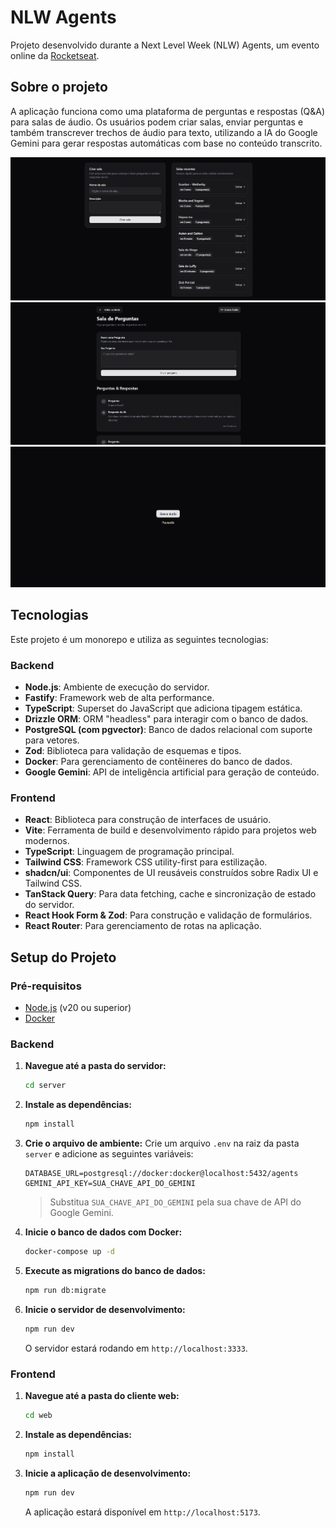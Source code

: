 # NLW Agents

Projeto desenvolvido durante a Next Level Week (NLW) Agents, um evento online da [Rocketseat](https://www.rocketseat.com.br/).

## Sobre o projeto

A aplicação funciona como uma plataforma de perguntas e respostas (Q&A) para salas de áudio. Os usuários podem criar salas, enviar perguntas e também transcrever trechos de áudio para texto, utilizando a IA do Google Gemini para gerar respostas automáticas com base no conteúdo transcrito.

<img src="web/public/home.png"/>
<img src="web/public/sala.png"/>
<img src="web/public/audio.png"/>

## Tecnologias

Este projeto é um monorepo e utiliza as seguintes tecnologias:

### **Backend**

-   **Node.js**: Ambiente de execução do servidor.
-   **Fastify**: Framework web de alta performance.
-   **TypeScript**: Superset do JavaScript que adiciona tipagem estática.
-   **Drizzle ORM**: ORM "headless" para interagir com o banco de dados.
-   **PostgreSQL (com pgvector)**: Banco de dados relacional com suporte para vetores.
-   **Zod**: Biblioteca para validação de esquemas e tipos.
-   **Docker**: Para gerenciamento de contêineres do banco de dados.
-   **Google Gemini**: API de inteligência artificial para geração de conteúdo.

### **Frontend**

-   **React**: Biblioteca para construção de interfaces de usuário.
-   **Vite**: Ferramenta de build e desenvolvimento rápido para projetos web modernos.
-   **TypeScript**: Linguagem de programação principal.
-   **Tailwind CSS**: Framework CSS utility-first para estilização.
-   **shadcn/ui**: Componentes de UI reusáveis construídos sobre Radix UI e Tailwind CSS.
-   **TanStack Query**: Para data fetching, cache e sincronização de estado do servidor.
-   **React Hook Form & Zod**: Para construção e validação de formulários.
-   **React Router**: Para gerenciamento de rotas na aplicação.

## Setup do Projeto

### **Pré-requisitos**

-   [Node.js](https://nodejs.org/en/) (v20 ou superior)
-   [Docker](https://www.docker.com/)

### **Backend**

1.  **Navegue até a pasta do servidor:**
    ```bash
    cd server
    ```

2.  **Instale as dependências:**
    ```bash
    npm install
    ```

3.  **Crie o arquivo de ambiente:**
    Crie um arquivo `.env` na raiz da pasta `server` e adicione as seguintes variáveis:

    ```env
    DATABASE_URL=postgresql://docker:docker@localhost:5432/agents
    GEMINI_API_KEY=SUA_CHAVE_API_DO_GEMINI
    ```

    > Substitua `SUA_CHAVE_API_DO_GEMINI` pela sua chave de API do Google Gemini.

4.  **Inicie o banco de dados com Docker:**
    ```bash
    docker-compose up -d
    ```

5.  **Execute as migrations do banco de dados:**
    ```bash
    npm run db:migrate
    ```

6.  **Inicie o servidor de desenvolvimento:**
    ```bash
    npm run dev
    ```

    O servidor estará rodando em `http://localhost:3333`.

### **Frontend**

1.  **Navegue até a pasta do cliente web:**
    ```bash
    cd web
    ```

2.  **Instale as dependências:**
    ```bash
    npm install
    ```

3.  **Inicie a aplicação de desenvolvimento:**
    ```bash
    npm run dev
    ```

    A aplicação estará disponível em `http://localhost:5173`. 
